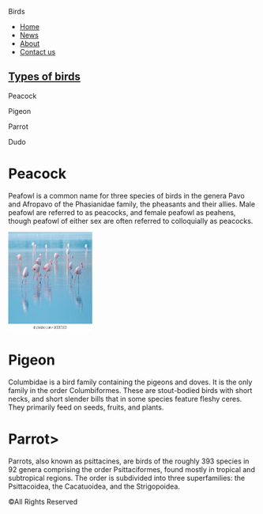 <!doctype html>
<html>
 <head> 
  <link rel="styledsheet" type="test/css" href="stylesheet.css">
 </head> 
 <body> 
  <div id="header"> 
   <p class="a">Birds<p> 
  </div> 
  <div id="navbar"> 
    <ul>
      <li><a href="">Home</a></li>
        <li><a href="">News</a></li>
          <li><a href="">About</a></li>
            <li><a href="">Contact us</a></li>
      </ul>
  </div> 
  <div class="sideright"> 
   <h2><u>Types of birds</u></h2> 
   <p>Peacock</p> 
   <p>Pigeon</p> 
   <p>Parrot</p> 
   <p>Dudo</p> 
  </div> 
  <div class="main"> 
   <h1>Peacock</h1> 
   <p>Peafowl is a common name for three species of birds in the genera Pavo and Afropavo of the Phasianidae family, the pheasants and their allies. Male peafowl are referred to as peacocks, and female peafowl as peahens, though peafowl of either sex are often referred to colloquially as peacocks.</p> 
  </div> 
  <div class="img"> 
   <img src="images.jpeg" width="170px" height="200px"> 
  </div> 
  <div class="main"> 
   <h1>Pigeon</h1> 
   <p> Columbidae is a bird family containing the pigeons and doves. It is the only family in the order Columbiformes. These are stout-bodied birds with short necks, and short slender bills that in some species feature fleshy ceres. They primarily feed on seeds, fruits, and plants. </p> 
  </div> 
  <div class="main"> 
   <h1>Parrot&gt;</h1> 
   <p> Parrots, also known as psittacines, are birds of the roughly 393 species in 92 genera comprising the order Psittaciformes, found mostly in tropical and subtropical regions. The order is subdivided into three superfamilies: the Psittacoidea, the Cacatuoidea, and the Strigopoidea.</p> 
  </div> 
    <div id="footer">
      &copy;All Rights Reserved
      </div>
 </body>
</html>
